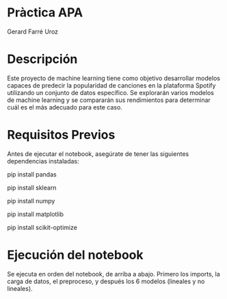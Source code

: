 # Pràctica APA
Gerard Farré Uroz
# Descripción
Este proyecto de machine learning tiene como objetivo desarrollar modelos capaces de predecir la popularidad de canciones en la plataforma Spotify utilizando un conjunto de datos específico. Se explorarán varios modelos de machine learning y se compararán sus rendimientos para determinar cuál es el más adecuado para este caso.

# Requisitos Previos
Antes de ejecutar el notebook, asegúrate de tener las siguientes dependencias instaladas:

pip install pandas

pip install sklearn

pip install numpy

pip install matplotlib

pip install scikit-optimize

# Ejecución del notebook

Se ejecuta en orden del notebook, de arriba a abajo. Primero los imports, la carga de datos, el preproceso, y después los 6 modelos (lineales y no lineales).

